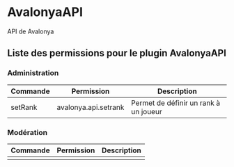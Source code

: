 # AvalonyaAPI
API de Avalonya

## Liste des permissions pour le plugin AvalonyaAPI

### Administration

| Commande | Permission           | Description                                | 
|----------|----------------------|--------------------------------------------|
| setRank  | avalonya.api.setrank | Permet de définir un rank à un joueur      | 

### Modération

| Commande | Permission | Description | 
|----------|------------|-------------|
|          |            |             | 

